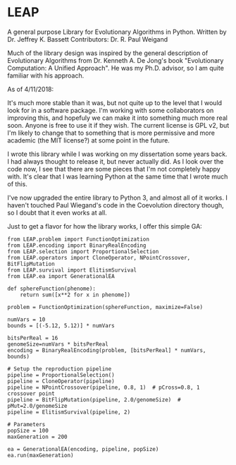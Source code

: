 # LEAP
A general purpose Library for Evolutionary Algorithms in Python.
Written by Dr. Jeffrey K. Bassett
Contributors: Dr. R. Paul Weigand

Much of the library design was inspired by the general description of
Evolutionary Algorithms from Dr. Kenneth A. De Jong's book "Evolutionary
Computation: A Unified Approach".  He was my Ph.D. advisor, so I am quite
familiar with his approach.

As of 4/11/2018:

It's much more stable than it was, but not quite up to the level that I would
look for in a software package.  I'm working with some collaborators on
improving this, and hopefuly we can make it into something much more real soon.
Anyone is free to use it if they wish.  The current license is GPL v2, but I'm
likely to change that to something that is more permissive and more academic
(the MIT license?) at some point in the future.

I wrote this library while I was working on my dissertation some years back.
I had always thought to release it, but never actually did.  As I look over
the code now, I see that there are some pieces that I'm not completely happy
with.  It's clear that I was learning Python at the same time that I wrote
much of this.

I've now upgraded the entire library to Python 3, and almost all of it works.
I haven't touched Paul Wiegand's code in the Coevolution directory though, so
I doubt that it even works at all.

Just to get a flavor for how the library works, I offer this simple GA:

```
from LEAP.problem import FunctionOptimization
from LEAP.encoding import BinaryRealEncoding
from LEAP.selection import ProportionalSelection
from LEAP.operators import CloneOperator, NPointCrossover, BitFlipMutation
from LEAP.survival import ElitismSurvival
from LEAP.ea import GenerationalEA

def sphereFunction(phenome):
    return sum([x**2 for x in phenome])

problem = FunctionOptimization(sphereFunction, maximize=False)

numVars = 10
bounds = [(-5.12, 5.12)] * numVars

bitsPerReal = 16
genomeSize=numVars * bitsPerReal
encoding = BinaryRealEncoding(problem, [bitsPerReal] * numVars, bounds)

# Setup the reproduction pipeline
pipeline = ProportionalSelection()
pipeline = CloneOperator(pipeline)
pipeline = NPointCrossover(pipeline, 0.8, 1)  # pCross=0.8, 1 crossover point
pipeline = BitFlipMutation(pipeline, 2.0/genomeSize)  # pMut=2.0/genomeSize
pipeline = ElitismSurvival(pipeline, 2)

# Parameters
popSize = 100
maxGeneration = 200

ea = GenerationalEA(encoding, pipeline, popSize)
ea.run(maxGeneration)
```

